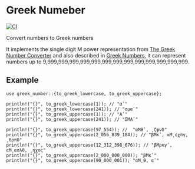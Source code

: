 Greek Numeber
====================

[![CI](https://github.com/luxxxlucy/greek_number/actions/workflows/ci.yml/badge.svg)](https://github.com/luxxxlucy/greek_number/actions/workflows/ci.yml)

Convert numbers to Greek numbers

It implements the single digit M power representation from
[The Greek Number Converter](https://www.russellcottrell.com/greek/utilities/GreekNumberConverter.htm) and also
described in [Greek Numbers](https://mathshistory.st-andrews.ac.uk/HistTopics/Greek_numbers/),
it can represent numbers up to 9,999,999,999,999,999,999,999,999,999,999,999,999,999.

## Example

```
use greek_number::{to_greek_lowercase, to_greek_uppercase};

println!("{}", to_greek_lowercase(1)); // "αʹ"
println!("{}", to_greek_lowercase(241)); // "σμαʹ"
println!("{}", to_greek_uppercase(1)); // "Αʹ"
println!("{}", to_greek_uppercase(241)); // "ΣΜΑʹ"

println!("{}", to_greek_uppercase(97_554)); //  "αΜθʹ, ͵ζφνδ"
println!("{}", to_greek_uppercase(2_056_839_184)); // "βΜκʹ, αΜ͵εχπγ, ͵θρπδ"
println!("{}", to_greek_uppercase(12_312_398_676)); // "βΜρκγʹ, αΜ͵ασλθ, ͵ηχοϛ"
println!("{}", to_greek_uppercase(2_000_000_000)); "βΜκʹ"
println!("{}", to_greek_uppercase(90_000_001)); "αΜ͵θ, αʹ"

```

